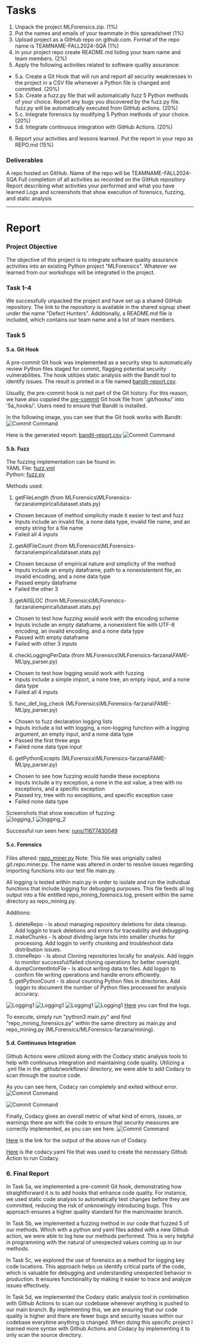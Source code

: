 # Tasks
1. Unpack the project MLForensics.zip. (1%)
2. Put the names and emails of your teammate in this spreadsheet (1%)
3. Upload project as a GitHub repo on github.com. Format of the repo name is TEAMNAME-FALL2024-SQA (1%)
4. In your project repo create README.md listing your team name and team members. (2%)
5. Apply the following activities related to software quality assurance:
- 5.a. Create a Git Hook that will run and report all security weaknesses in the project in a CSV file whenever a Python file is changed and committed. (20%)
- 5.b. Create a fuzz.py file that will automatically fuzz 5 Python methods of your choice. Report any bugs you discovered by the fuzz.py file. fuzz.py will be automatically executed from GitHub actions. (20%)
- 5.c. Integrate forensics by modifying 5 Python methods of your choice. (20%)
- 5.d. Integrate continuous integration with GitHub Actions. (20%)
6. Report your activities and lessons learned. Put the report in your repo as REPO.md (15%)

### Deliverables
A repo hosted on GitHub. Name of the repo will be TEAMNAME-FALL2024-SQA
Full completion of all activities as recorded on the GitHub repository
Report describing what activities your performed and what you have learned
Logs and screenshots that show execution of forensics, fuzzing, and static analysis

----

# Report
### Project Objective
The objective of this project is to integrate software quality assurance activities into an existing Python project "MLForensics". Whatever we learned from our workshops will be integrated in the project.

### Task 1-4
We successfully unpacked the project and have set up a shared GitHub repository. The link to the repository is available in the shared signup sheet under the name "Defect Hunters". Additionally, a README.md file is included, which contains our team name and a list of team members.

### Task 5
#### 5.a. Git Hook
A pre-commit Git hook was implemented as a security step to automatically review Python files staged for commit, flagging potential security vulnerabilities. The hook utilizes static analysis with the Bandit tool to identify issues. The result is printed in a file named [bandit-report.csv](5a_hooks/bandit-report.csv).

Usually, the pre-commit hook is not part of the Git history. For this reason, we have also coppied the [pre-commit](5a_hooks/pre-commit) Git hook file from '.git/hooks/' into '5a_hooks/'. Users need to ensure that Bandit is installed.

In the following image, you can see that the Git hook works with Bandit:
![Commit Command](5a_hooks/5a_pre-commit_with_bandit_0.png)

Here is the generated report: [bandit-report.csv](5a_hooks/bandit-report.csv)
![Commit Command](5a_hooks/5a_pre-commit_result.png)

#### 5.b. Fuzz
The fuzzing implementation can be found in: \
YAML File: [fuzz.yml](.github/workflows/fuzz.yml) \
Python: [fuzz.py](MLForensics/MLForensics-farzana/bin/fuzz/fuzz.py)

Methods used:
1. getFileLength (from MLForensics\MLForensics-farzana\empirical\dataset.stats.py)
- Chosen because of method simplicity made it easier to test and fuzz
- Inputs include an invalid file, a none data type, invalid file name, and an empty string for a file name
- Failed all 4 inputs
2. getAllFileCount (from MLForensics\MLForensics-farzana\empirical\dataset.stats.py)
- Chosen because of empirical nature and simplicity of the method
- Inputs include an empty dataframe, path to a nonexistentent file, an invalid encoding, and a none data type
- Passed empty dataframe
- Failed the other 3
3. getAllSLOC (from MLForensics\MLForensics-farzana\empirical\dataset.stats.py)
- Chosen to test how fuzzing would work with the encoding scheme
- Inputs include an empty dataframe, a nonexistent file with UTF-8 encoding, an invalid encoding, and a none data type
- Passed with empty dataframe
- Failed with other 3 inputs
4. checkLoggingPerData (from MLForensics\MLForensics-farzana\FAME-ML\py_parser.py)
- Chosen to test how logging would work with fuzzing
- Inputs include a simple import, a none tree, an empty input, and a none data type
- Failed all 4 inputs
5. func_def_log_check (MLForensics\MLForensics-farzana\FAME-ML\py_parser.py)
- Chosen to fuzz declaration logging lists
- Inputs include a list with logging, a non-logging function with a logging argument, an empty input, and a none data type
- Passed the first three args
- Failed none data type input
6. getPythonExcepts (MLForensics\MLForensics-farzana\FAME-ML\py_parser.py)
- Chosen to see how fuzzing would handle these exceptions
- Inputs include a try exception, a none in the ast value, a tree with no exceptions, and a specific exception
- Passed try, tree with no exceptions, and specific exception case
- Failed none data type

Screenshots that show execution of fuzzing: \
![logging_1](5b_fuzzing/5b_screenshot_1.PNG)
![logging_2](5b_fuzzing/5b_screenshot_2.PNG)

Successful run seen here: [runs/11677430049](https://github.com/GoellNico/DefectHunters-FALL2024-SQA/actions/runs/11677430049)

#### 5.c. Forensics
Files altered:
[repo_miner.py](MLForensics/MLForensics-farzana/mining/repo_miner.py)
Note: This file was orignially called git.repo.miner.py. The name was altered in order to resolve issues regarding importing functions into our test file main.py. 

All logging is tested within main.py in order to isolate and run the individual functions that include logging for debugging purposes. This file feeds all log output into a file entitled repo_mining_forensics.log, present within the same directory as repo_mining.py.

Additions:
1. deleteRepo - Is about managing repository deletions for data cleanup. Add loggin to track deletions and errors for traceability and debugging.
2. makeChunks - Is about dividing large lists into smaller chunks for processing. Add loggin to verify chunking and troubleshoot data distribution issues.
3. cloneRepo - Is about Cloning repositories locally for analysis. Add loggin to monitor successful/failed cloning operations for better oversight.
4. dumpContentIntoFile - Is about writing data to files. Add loggin to confirm file writing operations and handle errors efficiently.
5. getPythonCount - Is about counting Python files in directories. Add loggin to document the number of Python files processed for analysis accuracy.

![Logging1](5c_forensics/LoggingCode1.png)
![Logging1](5c_forensics/LoggingCode2.png)
![Logging1](5c_forensics/LoggingCode3.png)
![Logging1](5c_forensics/LoggingEvidence.png)
[Here](5c_forensics/repo_mining_forensics.log) you can find the logs.

To execute, simply run "python3 main.py" and find "repo_mining_forensics.py" within the same directory as main.py and repo_mining.py (MLForensics/MLForensics-farzana/mining).

#### 5.d. Continuous Integration
Github Actions were utilized along with the Codacy static analysis tools to help with continuous integration and maintaining code quality. Utilizing a .yml file in the .github/workflows/ directory, we were able to add Codacy to scan through the source code.

As you can see here, Codacy ran completely and exited without error.
![Commit Command](5d_github_actions/codacy_overview.png)

![Commit Command](5d_github_actions/codacy_beginning_logs.png)

Finally, Codacy gives an overall metric of what kind of errors, issues, or warnings there are with the code to ensure that security measures are correctly implemented, as you can see here.
![Commit Command](5d_github_actions/codacy_ending_metrics_summary.png)

[Here](https://github.com/GoellNico/DefectHunters-FALL2024-SQA/actions/runs/11675889498/job/32511215142) is the link for the output of the above run of Codacy.

[Here](.github/workflows/codacy.yml) is the codacy.yaml file that was used to create the necessary Github Action to run Codacy.

### 6. Final Report

In Task 5a, we implemented a pre-commit Git hook, demonstrating how straightforward it is to add hooks that enhance code quality. For instance, we used static code analysis to automatically test changes before they are committed, reducing the risk of unknowingly introducing bugs. This approach ensures a higher quality standard for the main/master branch.

In Task 5b, we implemented a fuzzing method in our code that fuzzed 5 of our methods. Which with a python and yaml files added with a new Github action, we were able to log how our methods performed. This is very helpful in programming with the natural of unexpected values coming up in our methods.

In Task 5c, we explored the use of forensics as a method for logging key code locations. This approach helps us identify critical parts of the code, which is valuable for debugging and understanding unexpected behavior in production. It ensures functionality by making it easier to trace and analyze issues effectively.

In Task 5d, we implemented the Codacy static analysis tool in combination with Github Actions to scan our codebase whenever anything is pushed to our main branch. By implementing this, we are ensuring that our code quality is higher and there are fewer bugs and security issues within our codebase everytime anything is changed. When doing this specific project I learned more syntax with Github Actions and Codacy by implementing it to only scan the source directory.
